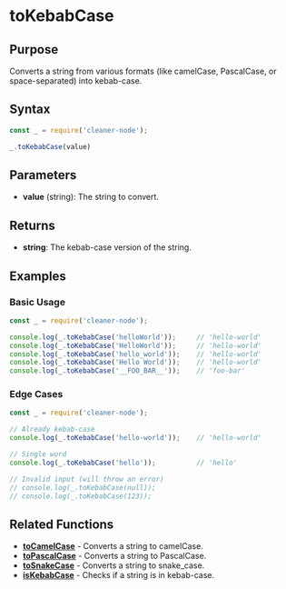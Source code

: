# toKebabCase

## Purpose
Converts a string from various formats (like camelCase, PascalCase, or space-separated) into kebab-case.

## Syntax
```javascript
const _ = require('cleaner-node');

_.toKebabCase(value)
```

## Parameters
- **value** (string): The string to convert.

## Returns
- **string**: The kebab-case version of the string.

## Examples

### Basic Usage
```javascript
const _ = require('cleaner-node');

console.log(_.toKebabCase('helloWorld'));     // 'hello-world'
console.log(_.toKebabCase('HelloWorld'));     // 'hello-world'
console.log(_.toKebabCase('hello_world'));    // 'hello-world'
console.log(_.toKebabCase('Hello World'));    // 'hello-world'
console.log(_.toKebabCase('__FOO_BAR__'));    // 'foo-bar'
```

### Edge Cases
```javascript
const _ = require('cleaner-node');

// Already kebab-case
console.log(_.toKebabCase('hello-world'));    // 'hello-world'

// Single word
console.log(_.toKebabCase('hello'));          // 'hello'

// Invalid input (will throw an error)
// console.log(_.toKebabCase(null));
// console.log(_.toKebabCase(123));
```

## Related Functions
- **[toCamelCase](./to-camel-case.md)** - Converts a string to camelCase.
- **[toPascalCase](./to-pascal-case.md)** - Converts a string to PascalCase.
- **[toSnakeCase](./to-snake-case.md)** - Converts a string to snake_case.
- **[isKebabCase](./is-kebab-case.md)** - Checks if a string is in kebab-case. 